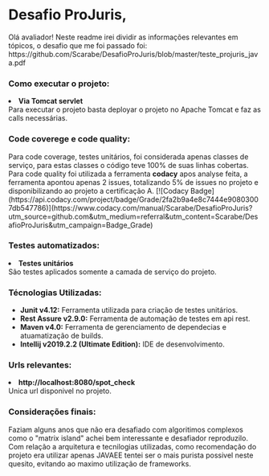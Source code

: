 <h1><b>Desafio ProJuris,</b></h1>
Olá avaliador! Neste readme irei dividir as informações relevantes em tópicos, o desafio que me foi passado foi:
https://github.com/Scarabe/DesafioProJuris/blob/master/teste_projuris_java.pdf

<h3><b>Como executar o projeto:</b></h3>
  <LI><b>Via Tomcat servlet</b><br>
    Para executar o projeto basta deployar o projeto no Apache Tomcat e faz as calls necessárias.
</UL>

<h3><b>Code coverege e code quality:</b></h3>
Para code coverage, testes unitários, foi considerada apenas classes de serviço, para estas classes o código teve 100% de suas linhas cobertas.
Para code quality foi utilizada a ferramenta <b>codacy</b> apos analyse feita, a ferramenta apontou apenas 2 issues, totalizando 5% de issues no projeto e disponibilizando ao projeto a certificação A.
[![Codacy Badge](https://api.codacy.com/project/badge/Grade/2fa2b9a4e8c7444e90803007db547786)](https://www.codacy.com/manual/Scarabe/DesafioProJuris?utm_source=github.com&amp;utm_medium=referral&amp;utm_content=Scarabe/DesafioProJuris&amp;utm_campaign=Badge_Grade)

<h3><b>Testes automatizados:</b></h3>
  <LI><b>Testes unitários</b><br>
    São testes aplicados somente a camada de serviço do projeto.</b>
</UL>
 
<h3><b>Técnologias Utilizadas:</b></h3>
<UL>
  <LI><b>Junit v4.12:</b> Ferramenta utilizada para criação de testes unitários.</LI>
  <LI><b>Rest Assure v2.9.0:</b> Ferramenta de automação de testes em api rest.</LI>
  <LI><b>Maven v4.0:</b> Ferramenta de gerenciamento de dependecias e atuamatização de builds.</LI>
  <LI><b>Intellij v2019.2.2 (Ultimate Edition):</b> IDE de desenvolvimento.</LI>
</UL>

<h3><b>Urls relevantes:</b></h3>
  <LI><b>http://localhost:8080/spot_check</b><br>
    Unica url disponivel no projeto.
</UL>

<h3><b>Considerações finais:</b></h3>
  Faziam alguns anos que não era desafiado com algoritimos complexos como o "matrix island" achei bem interessante e desafiador reproduzilo.
  Com relação a arquitetura e tecnilogias utilizadas, como recomendação do projeto era utilizar apenas JAVAEE tentei ser o mais purista possivel neste quesito, evitando ao maximo utilização de frameworks.
